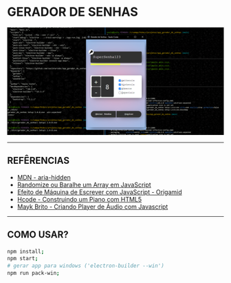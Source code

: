 <h1>GERADOR DE SENHAS</h1>

<div style="align-items:center">
    <img src="./img/banner.png" alt="banner">
</div>

<hr>

<h2>REFÊRENCIAS</h2>

<ul>
    <li><a href="https://developer.mozilla.org/en-US/docs/Web/Accessibility/ARIA/Attributes/aria-hidden">MDN - aria-hidden</a></li>
    <li><a href="https://www.delftstack.com/pt/howto/javascript/shuffle-array-javascript/">Randomize ou Baralhe um Array em JavaScript</a></li>
    <li><a href="https://youtu.be/zx2axQoY_YM">Efeito de Máquina de Escrever com JavaScript - Origamid</a></li>
    <li><a href="https://youtu.be/yJoHOMN7vgM">Hcode - Construindo um Piano com HTML5</a></li>
    <li><a href="https://youtu.be/vqrjFnq3-uo">Mayk Brito - Criando Player de Áudio com Javascript</a></li>
</ul>

<hr>

<h2>COMO USAR?</h2>

```sh
npm install;
npm start;
# gerar app para windows ('electron-builder --win')
npm run pack-win;
```
